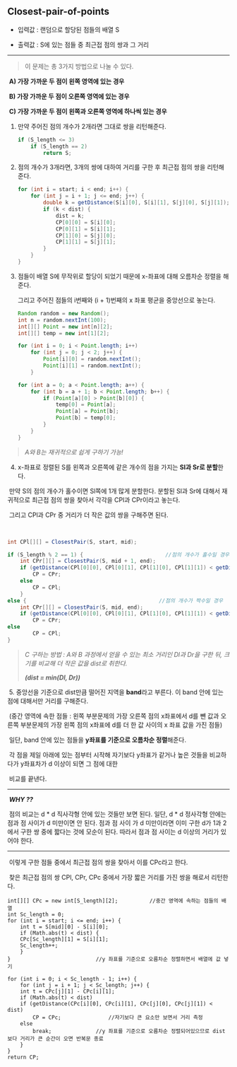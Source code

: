 ## Closest-pair-of-points ##

- 입력값 : 랜덤으로 할당된 점들의 배열 S

- 출력값 : S에 있는 점들 중 최근접 점의 쌍과 그 거리

------



> 이 문제는 총 3가지 방법으로 나눌 수 있다.

​	**A)  가장 가까운 두 점이 왼쪽 영역에 있는 경우** 

​	**B)  가장 가까운 두 점이 오른쪽 영역에 있는 경우**

​	**C)  가장 가까운 두 점이 왼쪽과 오른쪽 영역에 하나씩 있는 경우**



1. 만약 주어진 점의 개수가 2개라면 그대로 쌍을 리턴해준다.

   ```java
   if (S_length <= 3)
       if (S_length == 2)
           return S;
   ```

   

2. 점의 개수가 3개라면, 3개의 쌍에 대하여 거리를 구한 후 최근접 점의 쌍을 리턴해준다. 

   ```java
   for (int i = start; i < end; i++) {
       for (int j = i + 1; j <= end; j++) {
           double k = getDistance(S[i][0], S[i][1], S[j][0], S[j][1]);
           if (k < dist) {
               dist = k;
               CP[0][0] = S[i][0];
               CP[0][1] = S[i][1];
               CP[1][0] = S[j][0];
               CP[1][1] = S[j][1];
           }
       }
   }
   ```



3. 점들이 배열 S에 무작위로 할당이 되었기 때문에 x-좌표에 대해 오름차순 정렬을 해준다.

   그리고 주어진 점들의 i번째와 (i + 1)번째의 x 좌표 평균을 중앙선으로 놓는다.

   ```java
   Random random = new Random();
   int n = random.nextInt(100);
   int[][] Point = new int[n][2];
   int[][] temp = new int[1][2];
   
   for (int i = 0; i < Point.length; i++)
       for (int j = 0; j < 2; j++) {
           Point[i][0] = random.nextInt();
           Point[i][1] = random.nextInt();
       }
   
   for (int a = 0; a < Point.length; a++) {
       for (int b = a + 1; b < Point.length; b++) {
           if (Point[a][0] > Point[b][0]) {
               temp[0] = Point[a];
               Point[a] = Point[b];
               Point[b] = temp[0];
           }
       }
   } 
   ```



> *A와 B는 재귀적으로 쉽게 구하기 가능!*

4. x-좌표로 정렬된 S를 왼쪽과 오른쪽에 같은 개수의 점을 가지는 **Sl과 Sr로 분할**한다.

​	만약 S의 점의 개수가 홀수이면 Sl쪽에 1개 많게 분할한다. 분할된 Sl과 Sr에 대해서 재귀적으로 최근접 점의 쌍을 찾아서 각각을 CPl과 	CPr이라고 놓는다.

​	그리고 CPl과 CPr 중 거리가 더 작은 값의 쌍을 구해주면 된다. 

​	

```java
int CPl[][] = ClosestPair(S, start, mid);

if (S_length % 2 == 1) {                          //점의 개수가 홀수일 경우
	int CPr[][] = ClosestPair(S, mid + 1, end);        
	if (getDistance(CPl[0][0], CPl[0][1], CPl[1][0], CPl[1][1]) < getDistance(CPr[0][0], CPr[0][1], CPr[1][0], CPr[1][1]))
		CP = CPr;
	else
		CP = CPl;           
	} 
else {                                      	//점의 개수가 짝수일 경우
	int CPr[][] = ClosestPair(S, mid, end);        
	if (getDistance(CPl[0][0], CPl[0][1], CPl[1][0], CPl[1][1]) < getDistance(CPr[0][0], CPr[0][1], CPr[1][0], CPr[1][1]))
		CP = CPr;
else
		CP = CPl;           
}
```



> *C 구하는 방법 : A와 B 과정에서 얻을 수 있는 최소 거리인 Dl과 Dr을 구한 뒤, 크기를 비교해 더 작은 값을 dist로 취한다.* 
>
> ***(dist = min(Dl, Dr))***

​	5. 중앙선을 기준으로 dist만큼 떨어진 지역을 **band**라고 부른다. 이 band 안에 있는 점에 대해서만 거리를 구해준다.

​	(중간 영역에 속한 점들 : 왼쪽 부분문제의 가장 오른쪽 점의 x좌표에서 d를 뺀 값과 오른쪽 부분문제의 가장 왼쪽 점의 x좌표에 d를 더	한 값 사이의 x 좌표 값을 가진 점들)

​	일단, band 안에 있는 점들을 **y좌표를 기준으로 오름차순 정렬**해준다. 

​	각 점을 제일 아래에 있는 점부터 시작해 자기보다 y좌표가 같거나 높은 것들을 비교하다가 y좌표차가 d 이상이 되면 그 점에 대한 

​	비교를 끝낸다.

------

​	***WHY ??***

​	점의 비교는 d * d 직사각형 안에 있는 것들만 보면 된다. 일단, d * d 정사각형 안에는 점과 점 사이가 d 미만이면 안 된다.  점과 점 사이	가 d 미만이라면 이미 구한 d가 1과 2에서 구한 쌍 중에 짧다는 것에 모순이 된다. 따라서 점과 점 사이는 d 이상의 거리가 있어야 한다.

------

​	이렇게 구한 점들 중에서 최근접 점의 쌍을 찾아서 이를 CPc라고 한다.

​	찾은 최근접 점의 쌍 CPl, CPr, CPc 중에서 가장 짧은 거리를 가진 쌍을 해로서 리턴한다.

```
int[][] CPc = new int[S_length][2];          //중간 영역에 속하는 점들의 배열
int Sc_length = 0;
for (int i = start; i <= end; i++) {
	int t = S[mid][0] - S[i][0];
	if (Math.abs(t) < dist) {
	CPc[Sc_length][1] = S[i][1];
	Sc_length++;
	}
}                           //y 좌표를 기준으로 오름차순 정렬하면서 배열에 값 넣기

for (int i = 0; i < Sc_length - 1; i++) {
	for (int j = i + 1; j < Sc_length; j++) {
	int t = CPc[j][1] - CPc[i][1];
	if (Math.abs(t) < dist)
	if (getDistance(CPc[i][0], CPc[i][1], CPc[j][0], CPc[j][1]) < dist)
		CP = CPc;               //자기보다 큰 요소만 보면서 거리 측정
	else
		break;              //y 좌표를 기준으로 오름차순 정렬되어있으므로 dist보다 거리가 큰 순간이 오면 반복문 종료
	}
}
return CP;
```
